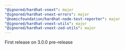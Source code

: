 ```yaml
---
"@ignored/hardhat-vnext": major
"@ignored/hardhat-vnext-errors": major
"@nomicfoundation/hardhat-node-test-reporter": major
"@ignored/hardhat-vnext-utils": major
"@ignored/hardhat-vnext-zod-utils": major
---
```


First release on 3.0.0 pre-release
